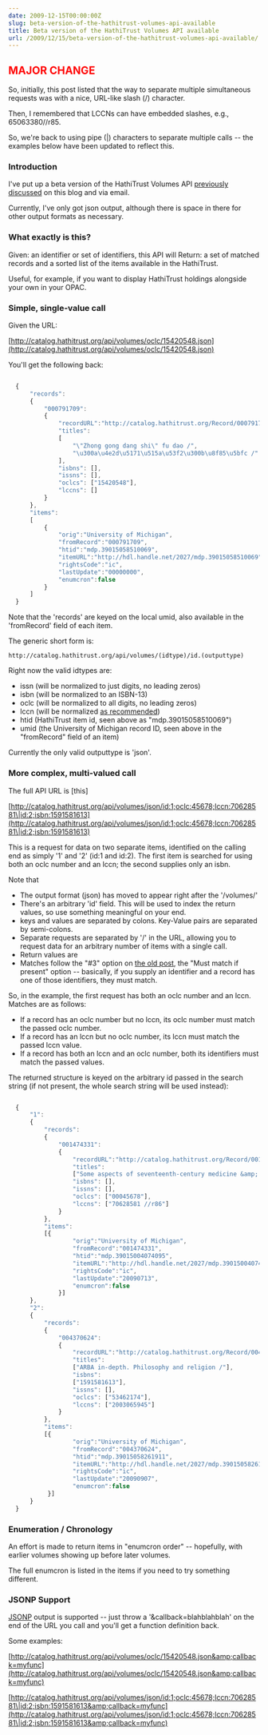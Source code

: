 ```yaml
---
date: 2009-12-15T00:00:00Z
slug: beta-version-of-the-hathitrust-volumes-api-available
title: Beta version of the HathiTrust Volumes API available
url: /2009/12/15/beta-version-of-the-hathitrust-volumes-api-available/
---
```


## <span style="color: red">MAJOR CHANGE</span>

So, initially, this post listed that the way to separate multiple simultaneous requests was with a nice, URL-like slash (/) character.

Then, I remembered that LCCNs can have embedded slashes, e.g., 65063380//r85.

So, we're back to using pipe (\|) characters to separate multiple calls -- the examples below have been updated to reflect this.


### Introduction

I've put up a beta version of the HathiTrust Volumes API [previously discussed](http://robotlibrarian.billdueber.com/thinking-through-a-simple-api-for-hathitrust-item-metadata/) on this blog and via email.

Currently, I've only got json output, although there is space in there for other output formats as necessary.

### What exactly is this?

Given: an identifier or set of identifiers, this API will
Return: a set of matched records and a sorted list of the items available in the HathiTrust.

Useful, for example, if you want to display HathiTrust holdings alongside your own in your OPAC.


### Simple, single-value call

Given the URL:

[http://catalog.hathitrust.org/api/volumes/oclc/15420548.json](http://catalog.hathitrust.org/api/volumes/oclc/15420548.json)

You'll get the following back:


~~~javascript

  {
      "records":
      {
          "000791709":
          {
              "recordURL":"http://catalog.hathitrust.org/Record/000791709",
              "titles":
              [
                  "\"Zhong gong dang shi\" fu dao /",
                  "\u300a\u4e2d\u5171\u515a\u53f2\u300b\u8f85\u5bfc /"
              ],
              "isbns": [],
              "issns": [],
              "oclcs": ["15420548"],
              "lccns": []
          }
      },
      "items":
      [
          {
              "orig":"University of Michigan",
              "fromRecord":"000791709",
              "htid":"mdp.39015058510069",
              "itemURL":"http://hdl.handle.net/2027/mdp.39015058510069",
              "rightsCode":"ic",
              "lastUpdate":"00000000",
              "enumcron":false
          }
      ]
  }  

~~~

Note that the 'records' are keyed on the local umid, also available in the 'fromRecord' field of each item.

The generic short form is:

    http://catalog.hathitrust.org/api/volumes/(idtype)/id.(outputtype)

Right now the valid idtypes are:

  * issn (will be normalized to just digits, no leading zeros)
  * isbn (will be normalized to an ISBN-13)
  * oclc (will be normalized to all digits, no leading zeros)
  * lccn (will be normalized [as recommended](http://www.loc.gov/marc/lccn-namespace.html#syntax))
  * htid (HathiTrust item id, seen above as "mdp.39015058510069")
  * umid (the University of Michigan record ID, seen above in the "fromRecord" field of an item)

Currently the only valid outputtype is 'json'.


### More complex, multi-valued call

The full API URL is [this]

[http://catalog.hathitrust.org/api/volumes/json/id:1;oclc:45678;lccn:70628581\|id:2;isbn:1591581613](http://catalog.hathitrust.org/api/volumes/json/id:1;oclc:45678;lccn:70628581\|id:2;isbn:1591581613)

This is a request for data on two separate items, identified on the calling end as simply '1' and '2' (id:1 and id:2). The first item is searched for using both an oclc number and an lccn; the second supplies only an isbn.

Note that

  * The output format (json) has moved to appear right after the '/volumes/'
  * There's an arbitrary 'id' field. This will be used to index the return values, so use something meaningful on your end.
  * keys and values are separated by colons. Key-Value pairs are separated by semi-colons.
  * Separate requests are separated by '/' in the URL, allowing you to request data for an arbitrary number of items with a single call.
  * Return values are
  * Matches follow the "#3" option on [the old post](http://robotlibrarian.billdueber.com/thinking-through-a-simple-api-for-hathitrust-item-metadata/), the
   "Must match if present" option -- basically, if you supply an identifier and a record has one of those identifiers, they must match.

So, in the example, the first request has both an oclc number and an lccn. Matches are as follows:

  * If a record has an oclc number but no lccn, its oclc number must match the passed oclc number.
  * If a record has an lccn but no oclc number, its lccn must match the passed lccn value.
  * If a record has both an lccn and an oclc number, both its identifiers must match the passed values.

The returned structure is keyed on the arbitrary id passed in the search string (if not present, the whole search string will be used instead):


~~~javascript

  {
      "1":
      {
          "records":
          {
              "001474331":
              {
                  "recordURL":"http://catalog.hathitrust.org/Record/001474331",
                  "titles":
                  ["Some aspects of seventeenth-century medicine &amp; science; papers read at a Clark Library seminar, October 12, 1968"],
                  "isbns": [],
                  "issns": [],
                  "oclcs": ["00045678"],
                  "lccns": ["70628581 //r86"]
              }
          },
          "items":
          [{
                  "orig":"University of Michigan",
                  "fromRecord":"001474331",
                  "htid":"mdp.39015004074095",
                  "itemURL":"http://hdl.handle.net/2027/mdp.39015004074095",
                  "rightsCode":"ic",
                  "lastUpdate":"20090713",
                  "enumcron":false
              }]
      },
      "2":
      {
          "records":
          {
              "004370624":
              {
                  "recordURL":"http://catalog.hathitrust.org/Record/004370624",
                  "titles":
                  ["ARBA in-depth. Philosophy and religion /"],
                  "isbns":
                  ["1591581613"],
                  "issns": [],
                  "oclcs": ["53462174"],
                  "lccns": ["2003065945"]
              }
          },
          "items":
          [{
                  "orig":"University of Michigan",
                  "fromRecord":"004370624",
                  "htid":"mdp.39015058261911",
                  "itemURL":"http://hdl.handle.net/2027/mdp.39015058261911",
                  "rightsCode":"ic",
                  "lastUpdate":"20090907",
                  "enumcron":false
           }]
      }
  }

~~~


### Enumeration / Chronology

An effort is made to return items in "enumcron order" -- hopefully, with earlier volumes showing up before later volumes.

The full enumcron is listed in the items if you need to try something different.

### JSONP Support

[JSONP](http://niryariv.wordpress.com/2009/05/05/jsonp-quickly/) output is supported -- just throw a '&amp;callback=blahblahblah' on the end of the URL you call and you'll get a function definition back.

Some examples:

[http://catalog.hathitrust.org/api/volumes/oclc/15420548.json&amp;callback=myfunc](http://catalog.hathitrust.org/api/volumes/oclc/15420548.json&amp;callback=myfunc)


[http://catalog.hathitrust.org/api/volumes/json/id:1;oclc:45678;lccn:70628581\|id:2;isbn:1591581613&amp;callback=myfunc](http://catalog.hathitrust.org/api/volumes/json/id:1;oclc:45678;lccn:70628581\|id:2;isbn:1591581613&amp;callback=myfunc)
